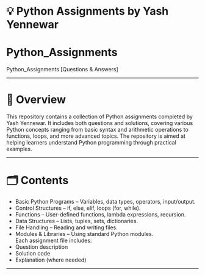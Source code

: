 # 💡 Python Assignments by Yash Yennewar

# Python_Assignments
Python_Assignments [Questions &amp; Answers]

---

# 📖 Overview
This repository contains a collection of Python assignments completed by Yash Yennewar. It includes both questions and solutions, covering various Python concepts ranging from basic syntax and arithmetic operations to functions, loops, and more advanced topics.
The repository is aimed at helping learners understand Python programming through practical examples.

---

# 🗂️ Contents
- Basic Python Programs – Variables, data types, operators, input/output.
- Control Structures – if, else, elif, loops (for, while).
- Functions – User-defined functions, lambda expressions, recursion.
- Data Structures – Lists, tuples, sets, dictionaries.
- File Handling – Reading and writing files.
- Modules & Libraries – Using standard Python modules.<br>
Each assignment file includes:
- Question description
- Solution code
- Explanation (where needed)

---
